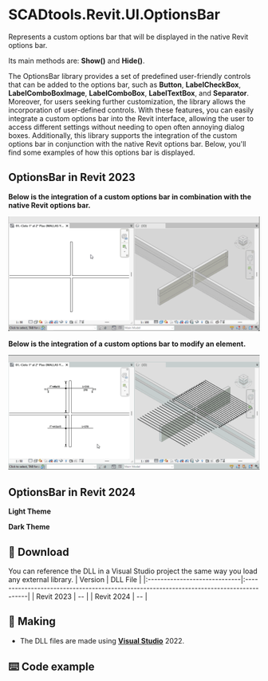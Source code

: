 # SCADtools.Revit.UI.OptionsBar
Represents a custom options bar that will be displayed in the native Revit options bar.

Its main methods are: **Show()** and **Hide()**.

The OptionsBar library provides a set of predefined user-friendly controls that can be added to the options bar, such as **Button**, **LabelCheckBox**, **LabelComboBoxImage**, **LabelComboBox**, **LabelTextBox**, and **Separator**. Moreover, for users seeking further customization, the library allows the incorporation of user-defined controls. With these features, you can easily integrate a custom options bar into the Revit interface, allowing the user to access different settings without needing to open often annoying dialog boxes. Additionally, this library supports the integration of the custom options bar in conjunction with the native Revit options bar. Below, you'll find some examples of how this options bar is displayed.

## OptionsBar in Revit 2023
**Below is the integration of a custom options bar in combination with the native Revit options bar.**

![OptionsBarCombined](./rvt2023/optionsbarcombined.gif)

**Below is the integration of a custom options bar to modify an element.**

![OptionsBarSingle](./rvt2023/optionsbarsingle.gif)

## OptionsBar in Revit 2024
**Light Theme**



**Dark Theme**



## :floppy_disk: Download
You can reference the DLL in a Visual Studio project the same way you load any external library.
| Version                      | DLL File                                                                                |
|:-----------------------------|:----------------------------------------------------------------------------------------|
| Revit 2023                   | -- |
| Revit 2024                   | -- |

## :rocket: Making
- The DLL files are made using [**Visual Studio**](https://github.com/microsoft) 2022.

## :keyboard: Code example
